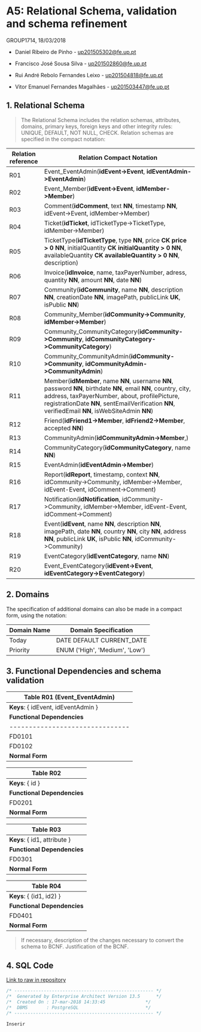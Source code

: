# A5: Relational Schema, validation and schema refinement

 GROUP1714, 18/03/2018 

* Daniel Ribeiro de Pinho - up201505302@fe.up.pt 

* Francisco José Sousa Silva - up201502860@fe.up.pt 

* Rui André Rebolo Fernandes Leixo - up201504818@fe.up.pt 

* Vitor Emanuel Fernandes Magalhães - up201503447@fe.up.pt 
 
 
## 1. Relational Schema
 
> The Relational Schema includes the relation schemas, attributes, domains, primary keys, foreign keys and other integrity rules: UNIQUE, DEFAULT, NOT NULL, CHECK.
> Relation schemas are specified in the compact notation:
 
| Relation reference | Relation Compact Notation                                            |
| ------------------ | -------------------------------------------------------------------- |
| R01                | Event_EventAdmin(__idEvent->Event__, __idEventAdmin->EventAdmin__)                       |
| R02                | Event_Member(__idEvent->Event__, __idMember->Member__)					 |
| R03		              | Comment(__idComment__, text **NN**, timestamp **NN**, idEvent->Event, idMember->Member) 				|
| R04		              | Ticket(__idTicket__, idTicketType->TicketType, idMember->Member) |
| R05		              | TicketType(__idTicketType__, type **NN**, price **CK price > 0 NN**, initialQuantity **CK initialQuantity > 0 NN**, availableQuantity **CK availableQuantity > 0 NN**, description) |
| R06                | Invoice(__idInvoice__, name, taxPayerNumber, adress, quantity **NN**, amount **NN**, date **NN**)   |
| R07                | Community(__idCommunity__, name **NN**, description **NN**, creationDate **NN**, imagePath, publicLink **UK**, isPublic **NN**) |
| R08                | Community_Member(__idCommunity->Community__, __idMember->Member__) |
| R09                | Community_CommunityCategory(__idCommunity->Community__, __idCommunityCategory->CommunityCategory__) |
| R10                | Community_CommunityAdmin(__idCommunity->Community__, __idCommunityAdmin->CommunityAdmin__)
| R11                | Member(__idMember__, name **NN**, username **NN**, password **NN**, birthdate **NN**, email **NN**, country, city, address, taxPayerNumber, about, profilePicture, registrationDate **NN**, sentEmailVerification **NN**, verifiedEmail **NN**, isWebSiteAdmin **NN**) |
| R12                | Friend(__idFriend1->Member__, __idFriend2->Member__, accepted **NN**) |
| R13                | CommunityAdmin(__idCommunityAdmin->Member__,) |
| R14                | CommunityCategory(__idCommunityCategory__, name **NN**)                                         |
| R15                | EventAdmin(__idEventAdmin->Member__)
| R16                | Report(__idReport__, timestamp, context **NN**, idCommunity->Community, idMember->Member, idEvent-Event, idComment->Comment) |
| R17                | Notification(__idNotification__, idCommunity->Community, idMember->Member, idEvent-Event, idComment->Comment) |
| R18                | Event(__idEvent__, name **NN**, description **NN**, imagePath, date **NN**, country **NN**, city **NN**, address **NN**, publicLink **UK**, isPublic **NN**, idCommunity->Community)                                         |
| R19                | EventCategory(__idEventCategory__, name **NN**)                                         |
| R20                | Event_EventCategory(__idEvent->Event__, __idEventCategory->EventCategory__)               |

## 2. Domains
 
The specification of additional domains can also be made in a compact form, using the notation:
 
| Domain Name | Domain Specification           |
| ----------- | ------------------------------ |
| Today	      | DATE DEFAULT CURRENT_DATE      |
| Priority    | ENUM ('High', 'Medium', 'Low') |
 
 
## 3. Functional Dependencies and schema validation
 
| **Table R01** (Event_EventAdmin)|
| ------------------------------- |
| **Keys**: { idEvent, idEventAdmin }|
| **Functional Dependencies**     |
| ------------------------------- |
| FD0101          | idEvent → idEventAdmin |
| FD0102          | idEventAdmin → idEvent |
| **Normal Form** | BCNF           |

 
| **Table R02**                   |
| ------------------------------- |
| **Keys**: { id }                |
| **Functional Dependencies**     |
| FD0201          | id → attribute |
| **Normal Form** | BCNF           |
 
| **Table R03**                            |
| ---------------------------------------- |
| **Keys**: { id1, attribute }             |
| **Functional Dependencies**              |
| FD0301          | {id} → {id2, attribute} |
| **Normal Form** | BCNF                    |
 
| **Table R04**                                   |
| ----------------------------------------------- |
| **Keys**: { (id1, id2) }                        |
| **Functional Dependencies**                     |
| FD0401          | {(id1,id2)} → {id3, attribute} |
| **Normal Form** | BCNF                           |
 
> If necessary, description of the changes necessary to convert the schema to BCNF.
> Justification of the BCNF.
 
## 4. SQL Code

[Link to raw in repository](https://raw.githubusercontent.com/LastLombax/lbaw1714/master/database.SQL?token=AYlAMTKol8Y9z7J3DGtv-ZwywPbYAf2Lks5atmNPwA%3D%3D)  

```sql
/* ---------------------------------------------------- */
/*  Generated by Enterprise Architect Version 13.5 		*/
/*  Created On : 17-mar-2018 14:33:45 				*/
/*  DBMS       : PostgreSQL 						*/
/* ---------------------------------------------------- */

Inserir 
```

